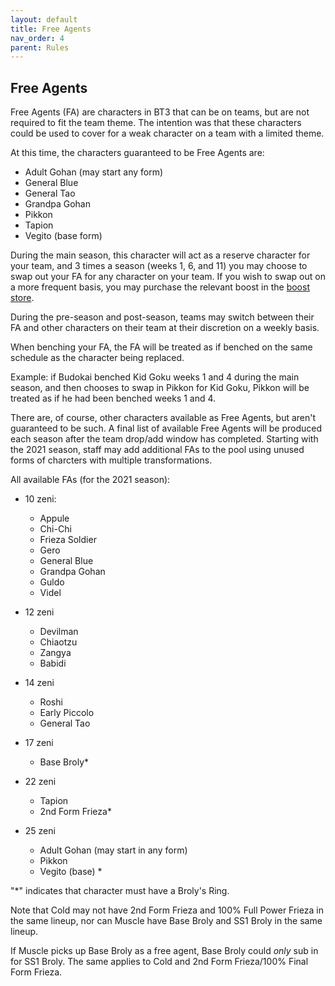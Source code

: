 ```yaml
---
layout: default
title: Free Agents
nav_order: 4
parent: Rules
---
```

## Free Agents

Free Agents (FA) are characters in BT3 that can be on teams, but are not required to fit the team theme. The intention was that
these characters could be used to cover for a weak character on a team with a limited theme. 

At this time, the characters guaranteed to be Free Agents are: 

- Adult Gohan (may start any form)
- General Blue 
- General Tao
- Grandpa Gohan
- Pikkon
- Tapion
- Vegito (base form)


During the main season, this character will act as a reserve character for your team, and 3 times a season (weeks 1, 6, and 11)
you may choose to swap out your FA for any character on your team. If you wish to swap out on a more frequent basis, you may 
purchase the relevant boost in the [boost store](../usefulInfo/boost.md).

During the pre-season and post-season, teams may switch between their FA and other characters on their team at their discretion on a weekly basis.

When benching your FA, the FA will be treated as if benched on the same schedule as the character being replaced.

Example: if Budokai benched Kid Goku weeks 1 and 4 during the main season, and then chooses to swap in Pikkon for Kid Goku, 
Pikkon will be treated as if he had been benched weeks 1 and 4.


There are, of course, other characters available as Free Agents, but aren't guaranteed to be such. A final list of available
Free Agents will be produced each season after the team drop/add window has completed. Starting with the 2021 season, 
staff may add additional FAs to the pool using unused forms of charcters with multiple transformations.

All available FAs (for the 2021 season):

- 10 zeni:
    - Appule
    - Chi-Chi
    - Frieza Soldier
    - Gero
    - General Blue
    - Grandpa Gohan
    - Guldo
    - Videl

- 12 zeni
    - Devilman
    - Chiaotzu
    - Zangya
    - Babidi

- 14 zeni
    - Roshi
    - Early Piccolo
    - General Tao

- 17 zeni 
    - Base Broly* 

- 22 zeni
    - Tapion
    - 2nd Form Frieza* 

- 25 zeni
    - Adult Gohan (may start in any form)
    - Pikkon
    - Vegito (base) *

"*" indicates that character must have a Broly's Ring. 

Note that Cold may not have 2nd Form Frieza and 100% Full Power Frieza in the same lineup, 
nor can Muscle have Base Broly and SS1 Broly in the same lineup. 

If Muscle picks up Base Broly as a free agent, Base Broly could *only* sub in for SS1 Broly. The same applies to Cold and 2nd Form Frieza/100% Final Form Frieza.
